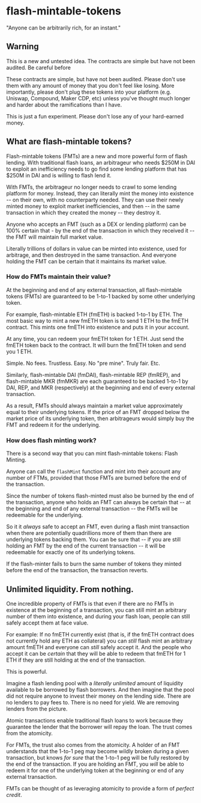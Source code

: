 # flash-mintable-tokens

"Anyone can be arbitrarily rich, for an instant."


## Warning

This is a new and untested idea. The contracts are simple but have not been audited. Be careful before 

These contracts are simple, but have not been audited. Please don't use them with any amount of money that you don't feel like losing. More importantly, please don't plug these tokens into your platform (e.g. Uniswap, Compound, Maker CDP, etc) unless you've thought much longer and harder about the ramifications than I have.

This is just a fun experiment. Please don't lose any of your hard-earned money.

## What are flash-mintable tokens?

Flash-mintable tokens (FMTs) are a new and more powerful form of flash lending. With traditional flash loans, an arbitrageur who needs $250M in DAI to exploit an inefficiency needs to go find some lending platform that has $250M in DAI and is willing to flash lend it.

With FMTs, the arbitrageur no longer needs to crawl to some lending platform for money. Instead, they can literally mint the money into existence -- on their own, with no counterparty needed. They can use their newly minted money to exploit market inefficiencies, and then -- in the same transaction in which they created the money -- they destroy it.

Anyone who accepts an FMT (such as a DEX or lending platform) can be 100% certain that - by the end of the transaction in which they received it -- the FMT will maintain full market value.

Literally trillions of dollars in value can be minted into existence, used for arbitrage, and then destroyed in the same transaction. And everyone holding the FMT can be certain that it maintains its market value.

### How do FMTs maintain their value?

At the beginning and end of any external transaction, all flash-mintable tokens (FMTs) are guaranteed to be 1-to-1 backed by some other underlying token.

For example, flash-mintable ETH (fmETH) is backed 1-to-1 by ETH. The most basic way to mint a new fmETH token is to send 1 ETH to the fmETH contract. This mints one fmETH into existence and puts it in your account.

At any time, you can redeem your fmETH token for 1 ETH. Just send the fmETH token back to the contract. It will burn the fmETH token and send you 1 ETH.

Simple. No fees. Trustless. Easy. No "pre mine". Truly fair. Etc.

Similarly, flash-mintable DAI (fmDAI), flash-mintable REP (fmREP), and flash-mintable MKR (fmMKR) are each guaranteed to be backed 1-to-1 by DAI, REP, and MKR (respectively) at the beginning and end of every external transaction.

As a result, FMTs should always maintain a market value approximately equal to their underlying tokens. If the price of an FMT dropped below the market price of its underlying token, then arbitrageurs would simply buy the FMT and redeem it for the underlying.

### How does flash minting work?

There is a second way that you can mint flash-mintable tokens: Flash Minting.

Anyone can call the `flashMint` function and mint into their account any number of FTMs, provided that those FMTs are burned before the end of the transaction.

Since the number of tokens flash-minted must also be burned by the end of the transaction, anyone who holds an FMT can always be certain that -- at the beginning and end of any external transaction -- the FMTs will be redeemable for the underlying.

So it it _always_ safe to accept an FMT, even during a flash mint transaction when there are potentially quadrillions more of them than there are underlying tokens backing them. You can be sure that -- if you are still holding an FMT by the end of the current transaction -- it will be redeemable for exactly one of its underlying tokens.

If the flash-minter fails to burn the same number of tokens they minted before the end of the transaction, the transaction reverts.

## Unlimited liquidity. From nothing.

One incredible property of FMTs is that even if there are no FMTs in existence at the beginning of a transaction, you can still mint an arbitrary number of them into existence, and during your flash loan, people can still safely accept them at face value.

For example: If no fmETH currently exist (that is, if the fmETH contract does not currently hold any ETH as collateral) you can _still_ flash mint an arbitrary amount fmETH and everyone can _still_ safely accept it. And the people who accept it can be _certain_ that they will be able to redeem that fmETH for 1 ETH if they are still holding at the end of the transaction.

This is powerful.

Imagine a flash lending pool with a _literally unlimited_ amount of liquidity available to be borrowed by flash borrowers. And then imagine that the pool did not require anyone to invest their money on the lending side. There are no lenders to pay fees to. There is no need for yield. We are removing lenders from the picture.

Atomic transactions enable traditional flash loans to work because they guarantee the lender that the borrower will repay the loan. The trust comes from the atomicity.

For FMTs, the trust also comes from the atomicity. A holder of an FMT understands that the 1-to-1 peg may become wildly broken during a given transaction, but knows _for sure_ that the 1-to-1 peg will be fully restored by the end of the transaction. If you are holding an FMT, you _will_ be able to redeem it for one of the underlying token at the beginning or end of any external transaction.

FMTs can be thought of as leveraging atomicity to provide a form of _perfect credit_.